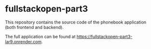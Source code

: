 # fullstackopen-part3

This repository contains the source code of the
phonebook application (both frontend and backend).

The full application can be found at https://fullstackopen-part3-lar9.onrender.com.